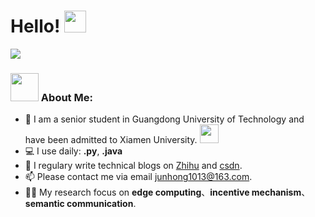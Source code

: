 # Hello! <img src="https://github.com/TheDudeThatCode/TheDudeThatCode/blob/master/Assets/Hi.gif" width="35" />

![](https://camo.githubusercontent.com/992babdffd8c74a1502de375fbdf7e4d54773242/68747470733a2f2f6d656469612e67697068792e636f6d2f6d656469612f53576f536b4e36447854737a71494b4571762f67697068792e676966)

### <img src="https://github.com/TheDudeThatCode/TheDudeThatCode/blob/master/Assets/Developer.gif" width="45" /> About Me:
- 🏦 I am a senior student in Guangdong University of Technology and have been admitted to Xiamen University. 
      <img src="https://media.giphy.com/media/WUlplcMpOCEmTGBtBW/giphy.gif" width="30">
- 💻 I use daily: **.py**, **.java**
- 📖 I regulary write technical blogs on [Zhihu](https://www.zhihu.com/people/answer952) and [csdn](https://blog.csdn.net/weixin_51712663?spm=1011.2124.3001.5343).
- 📫 Please contact me via email junhong1013@163.com.
- 🧑‍💻 My research focus on **edge computing**、**incentive mechanism**、**semantic communication**.
